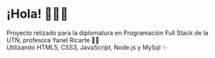 <h1>¡Hola! 👨🏻‍💻</h1>
Proyecto relizado para la diplomatura en Programación Full Stack de la UTN, profesora Yanel Ricarte 💪🏻<br>
Utilizando HTML5, CSS3, JavaScript, Node.js y MySql ✨

